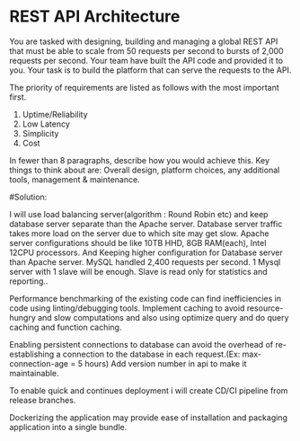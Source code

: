 # REST API Architecture

You are tasked with designing, building and managing a global REST API that must be able to scale from 50 requests per second to bursts of 2,000 requests per second. Your team have built the API code and provided it to you. Your task is to build the platform that can serve the requests to the API.

The priority of requirements are listed as follows with the most important first.

1. Uptime/Reliability
2. Low Latency
3. Simplicity
4. Cost

In fewer than 8 paragraphs, describe how you would achieve this. Key things to think about are: Overall design, platform choices, any additional tools, management & maintenance.


#Solution:

I will use load balancing server(algorithm : Round Robin etc) and keep database server separate than the Apache server.
Database server traffic takes more load on the server due to which site may get slow.
Apache server configurations should be like 10TB HHD, 8GB RAM(each), Intel 12CPU processors.
And Keeping higher configuration for Database server than Apache server. MySQL handled 2,400 requests per second. 1 Mysql server with 1 slave will be enough. Slave is read only for statistics and reporting..

Performance benchmarking of the existing code can find inefficiencies in code using linting/debugging tools. Implement caching to avoid resource-hungry and slow computations and also using optimize query and do query caching and function caching.

Enabling persistent connections to database can avoid the overhead of re-establishing a connection to the database in each request.(Ex: max-connection-age = 5 hours)
Add version number in api to make it maintainable.

To enable quick and continues deployment i will create CD/CI pipeline from release branches.

Dockerizing the application may provide ease of installation and packaging application into a single bundle.
